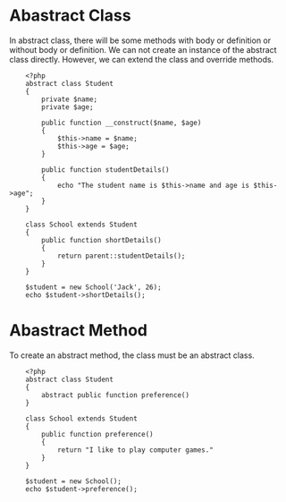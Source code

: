 # Abastract Class
In abstract class, there will be some methods with body or definition or without body or definition. We can not create 
an instance of the abstract class directly. However, we can extend the class and override methods.

````
    <?php
    abstract class Student
    {
        private $name;
        private $age;
        
        public function __construct($name, $age)
        {
            $this->name = $name;
            $this->age = $age;
        }  
        
        public function studentDetails()
        {
            echo "The student name is $this->name and age is $this->age";
        }  
    }
    
    class School extends Student
    {
        public function shortDetails()
        {
            return parent::studentDetails();
        }
    }
    
    $student = new School('Jack', 26);
    echo $student->shortDetails();
````

# Abastract Method
To create an abstract method, the class must be an abstract class.
````
    <?php
    abstract class Student
    {    
        abstract public function preference()
    }
    
    class School extends Student
    { 
        public function preference()
        {
            return "I like to play computer games."
        }
    }
    
    $student = new School();
    echo $student->preference();
````
